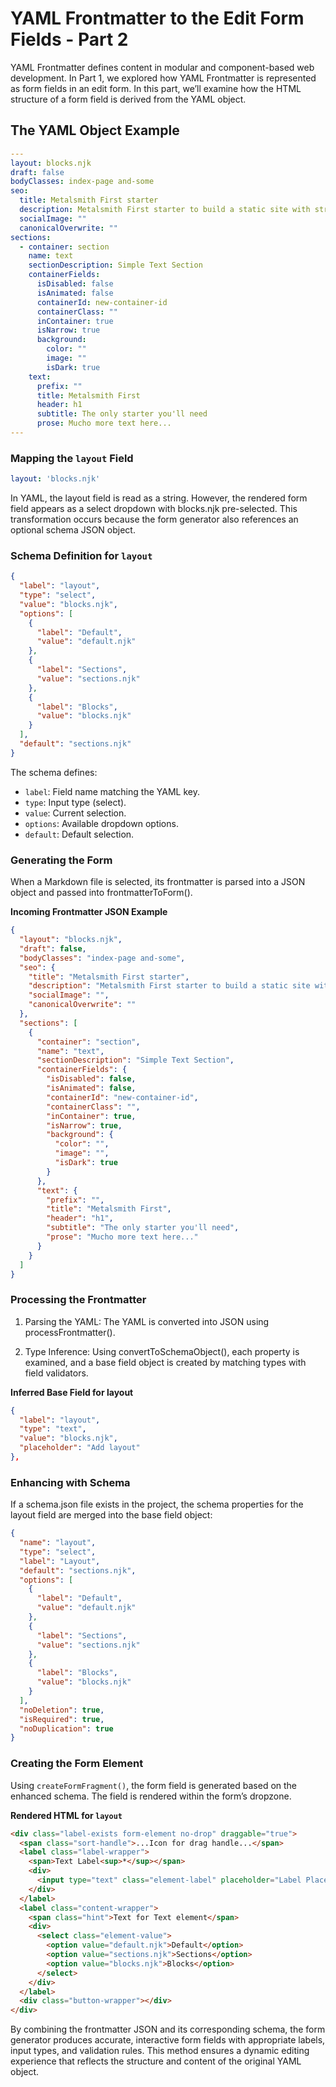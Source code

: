# YAML Frontmatter to the Edit Form Fields - Part 2

YAML Frontmatter defines content in modular and component-based web development. In Part 1, we explored how YAML Frontmatter is represented as form fields in an edit form. In this part, we’ll examine how the HTML structure of a form field is derived from the YAML object.

## The YAML Object Example

```YAML
---
layout: blocks.njk
draft: false
bodyClasses: index-page and-some
seo:
  title: Metalsmith First starter
  description: Metalsmith First starter to build a static site with structured content
  socialImage: ""
  canonicalOverwrite: ""
sections:
  - container: section
    name: text
    sectionDescription: Simple Text Section
    containerFields:
      isDisabled: false
      isAnimated: false
      containerId: new-container-id
      containerClass: ""
      inContainer: true
      isNarrow: true
      background:
        color: ""
        image: ""
        isDark: true
    text:
      prefix: ""
      title: Metalsmith First
      header: h1
      subtitle: The only starter you'll need
      prose: Mucho more text here...
---
```

### Mapping the `layout` Field

```yaml
layout: 'blocks.njk'
```

In YAML, the layout field is read as a string. However, the rendered form field appears as a select dropdown with blocks.njk pre-selected. This transformation occurs because the form generator also references an optional schema JSON object.

### Schema Definition for `layout`

```json
{
  "label": "layout",
  "type": "select",
  "value": "blocks.njk",
  "options": [
    {
      "label": "Default",
      "value": "default.njk"
    },
    {
      "label": "Sections",
      "value": "sections.njk"
    },
    {
      "label": "Blocks",
      "value": "blocks.njk"
    }
  ],
  "default": "sections.njk"
}
```

The schema defines:

- `label`: Field name matching the YAML key.
- `type`: Input type (select).
- `value`: Current selection.
- `options`: Available dropdown options.
- `default`: Default selection.

### Generating the Form

When a Markdown file is selected, its frontmatter is parsed into a JSON object and passed into frontmatterToForm().

**Incoming Frontmatter JSON Example**

```json
{
  "layout": "blocks.njk",
  "draft": false,
  "bodyClasses": "index-page and-some",
  "seo": {
    "title": "Metalsmith First starter",
    "description": "Metalsmith First starter to build a static site with structured content",
    "socialImage": "",
    "canonicalOverwrite": ""
  },
  "sections": [
    {
      "container": "section",
      "name": "text",
      "sectionDescription": "Simple Text Section",
      "containerFields": {
        "isDisabled": false,
        "isAnimated": false,
        "containerId": "new-container-id",
        "containerClass": "",
        "inContainer": true,
        "isNarrow": true,
        "background": {
          "color": "",
          "image": "",
          "isDark": true
        }
      },
      "text": {
        "prefix": "",
        "title": "Metalsmith First",
        "header": "h1",
        "subtitle": "The only starter you'll need",
        "prose": "Mucho more text here..."
      }
    }
  ]
}
```

### Processing the Frontmatter

1. Parsing the YAML:
   The YAML is converted into JSON using processFrontmatter().

2. Type Inference:
   Using convertToSchemaObject(), each property is examined, and a base field object is created by matching types with field validators.

**Inferred Base Field for layout**

```JSON
{
  "label": "layout",
  "type": "text",
  "value": "blocks.njk",
  "placeholder": "Add layout"
},
```

### Enhancing with Schema

If a schema.json file exists in the project, the schema properties for the layout field are merged into the base field object:

```JSON
{
  "name": "layout",
  "type": "select",
  "label": "Layout",
  "default": "sections.njk",
  "options": [
    {
      "label": "Default",
      "value": "default.njk"
    },
    {
      "label": "Sections",
      "value": "sections.njk"
    },
    {
      "label": "Blocks",
      "value": "blocks.njk"
    }
  ],
  "noDeletion": true,
  "isRequired": true,
  "noDuplication": true
}
```

### Creating the Form Element

Using `createFormFragment()`, the form field is generated based on the enhanced schema. The field is rendered within the form’s dropzone.

**Rendered HTML for `layout`**

```html
<div class="label-exists form-element no-drop" draggable="true">
  <span class="sort-handle">...Icon for drag handle...</span>
  <label class="label-wrapper">
    <span>Text Label<sup>*</sup></span>
    <div>
      <input type="text" class="element-label" placeholder="Label Placeholder" readonly="" />
    </div>
  </label>
  <label class="content-wrapper">
    <span class="hint">Text for Text element</span>
    <div>
      <select class="element-value">
        <option value="default.njk">Default</option>
        <option value="sections.njk">Sections</option>
        <option value="blocks.njk">Blocks</option>
      </select>
    </div>
  </label>
  <div class="button-wrapper"></div>
</div>
```

By combining the frontmatter JSON and its corresponding schema, the form generator produces accurate, interactive form fields with appropriate labels, input types, and validation rules. This method ensures a dynamic editing experience that reflects the structure and content of the original YAML object.
